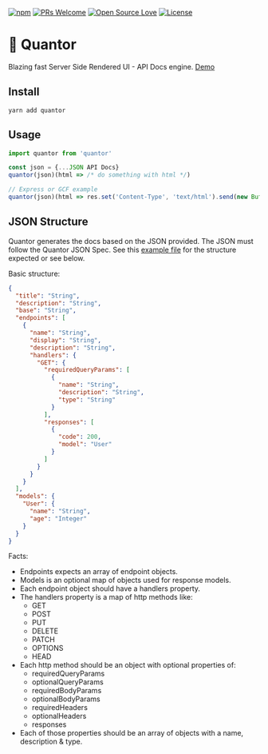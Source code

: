 [![npm](https://img.shields.io/npm/v/quantor.svg)](http://npm.im/quantor)
[![PRs Welcome](https://img.shields.io/badge/PRs-welcome-brightgreen.svg)](http://makeapullrequest.com)
[![Open Source Love](https://badges.frapsoft.com/os/v1/open-source.svg?v=103)](https://github.com/rametta/quantor/)
[![License](https://img.shields.io/badge/License-Apache%202.0-blue.svg)](https://opensource.org/licenses/Apache-2.0)

# 💃 Quantor

Blazing fast Server Side Rendered UI - API Docs engine. [Demo](https://quantor.surge.sh/)

## Install

`yarn add quantor`

## Usage

```js
import quantor from 'quantor'

const json = {...JSON API Docs}
quantor(json)(html => /* do something with html */)

// Express or GCF example
quantor(json)(html => res.set('Content-Type', 'text/html').send(new Buffer(html)))
```

## JSON Structure

Quantor generates the docs based on the JSON provided. The JSON must follow the Quantor JSON Spec. See this [example file](/sample.json) for the structure expected or see below.

Basic structure:
```json
{
  "title": "String",
  "description": "String",
  "base": "String",
  "endpoints": [
    {
      "name": "String",
      "display": "String",
      "description": "String",
      "handlers": {
        "GET": {
          "requiredQueryParams": [
            {
              "name": "String",
              "description": "String",
              "type": "String"
            }
          ],
          "responses": [
            {
              "code": 200,
              "model": "User"
            }
          ]
        }
      }
    }
  ],
  "models": {
    "User": {
      "name": "String",
      "age": "Integer"
    }
  }
}
```

Facts:
- Endpoints expects an array of endpoint objects.
- Models is an optional map of objects used for response models.
- Each endpoint object should have a handlers property.
- The handlers property is a map of http methods like:
  + GET
  + POST
  + PUT
  + DELETE
  + PATCH
  + OPTIONS
  + HEAD
- Each http method should be an object with optional properties of:
  + requiredQueryParams
  + optionalQueryParams
  + requiredBodyParams
  + optionalBodyParams
  + requiredHeaders
  + optionalHeaders
  + responses
- Each of those properties should be an array of objects with a name, description & type.

